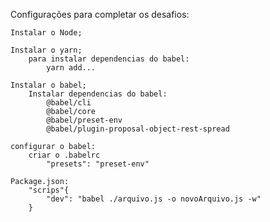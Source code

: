 Configurações para completar os desafios:

    Instalar o Node;
    
    Instalar o yarn;
        para instalar dependencias do babel:
            yarn add...
            
    Instalar o babel;
        Instalar dependencias do babel:
            @babel/cli
            @babel/core
            @babel/preset-env
            @babel/plugin-proposal-object-rest-spread

    configurar o babel:
        criar o .babelrc
            "presets": "preset-env"

    Package.json:
        "scrips"{
            "dev": "babel ./arquivo.js -o novoArquivo.js -w"
        }
        